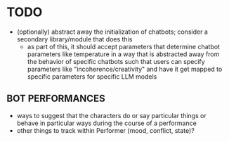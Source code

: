 # TODO
- (optionally) abstract away the initialization of chatbots; consider a secondary library/module that does this
    - as part of this, it should accept parameters that determine chatbot parameters like temperature in a way that is abstracted away from the behavior of specific chatbots such that users can specify parameters like "incoherence/creativity" and have it get mapped to specific parameters for specific LLM models

## BOT PERFORMANCES
- ways to suggest that the characters do or say particular things or behave in particular ways during the course of a performance
- other things to track within Performer (mood, conflict, state)?
